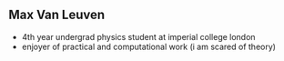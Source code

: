 Max Van Leuven
---
- 4th year undergrad physics student at imperial college london
- enjoyer of practical and computational work (i am scared of theory)
